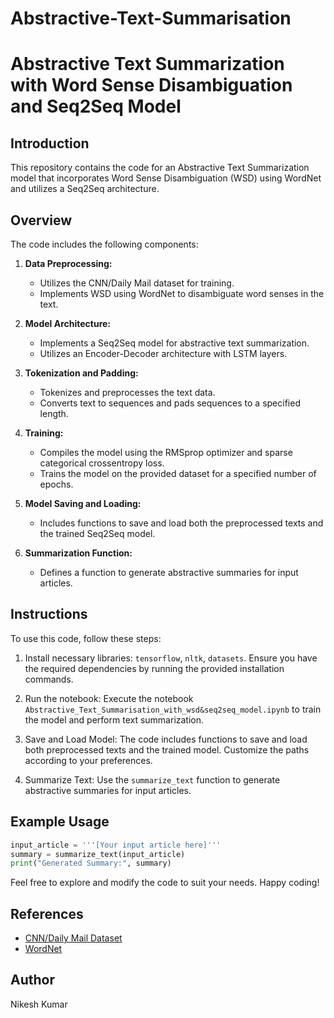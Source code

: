 # Abstractive-Text-Summarisation
# Abstractive Text Summarization with Word Sense Disambiguation and Seq2Seq Model

## Introduction
This repository contains the code for an Abstractive Text Summarization model that incorporates Word Sense Disambiguation (WSD) using WordNet and utilizes a Seq2Seq architecture.

## Overview
The code includes the following components:

1. **Data Preprocessing:**
   - Utilizes the CNN/Daily Mail dataset for training.
   - Implements WSD using WordNet to disambiguate word senses in the text.

2. **Model Architecture:**
   - Implements a Seq2Seq model for abstractive text summarization.
   - Utilizes an Encoder-Decoder architecture with LSTM layers.

3. **Tokenization and Padding:**
   - Tokenizes and preprocesses the text data.
   - Converts text to sequences and pads sequences to a specified length.

4. **Training:**
   - Compiles the model using the RMSprop optimizer and sparse categorical crossentropy loss.
   - Trains the model on the provided dataset for a specified number of epochs.

5. **Model Saving and Loading:**
   - Includes functions to save and load both the preprocessed texts and the trained Seq2Seq model.

6. **Summarization Function:**
   - Defines a function to generate abstractive summaries for input articles.

## Instructions
To use this code, follow these steps:

1. Install necessary libraries: `tensorflow`, `nltk`, `datasets`. Ensure you have the required dependencies by running the provided installation commands.

2. Run the notebook: Execute the notebook `Abstractive_Text_Summarisation_with_wsd&seq2seq_model.ipynb` to train the model and perform text summarization.

3. Save and Load Model: The code includes functions to save and load both preprocessed texts and the trained model. Customize the paths according to your preferences.

4. Summarize Text: Use the `summarize_text` function to generate abstractive summaries for input articles.

## Example Usage
```python
input_article = '''[Your input article here]'''
summary = summarize_text(input_article)
print("Generated Summary:", summary)
```

Feel free to explore and modify the code to suit your needs. Happy coding!

## References
- [CNN/Daily Mail Dataset](https://huggingface.co/datasets/cnn_dailymail)
- [WordNet](https://www.nltk.org/howto/wordnet.html)

## Author
Nikesh Kumar
